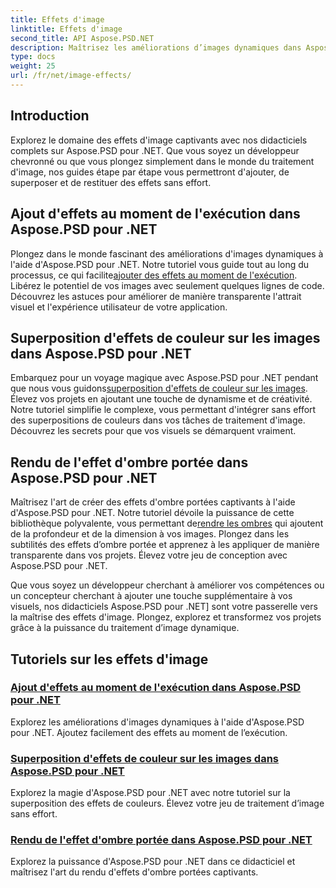```yaml
---
title: Effets d'image
linktitle: Effets d'image
second_title: API Aspose.PSD.NET
description: Maîtrisez les améliorations d’images dynamiques dans Aspose.PSD pour .NET. Améliorez votre traitement d'image avec des didacticiels sur l'ajout, la superposition et le rendu d'effets époustouflants au moment de l'exécution.
type: docs
weight: 25
url: /fr/net/image-effects/
---
```


## Introduction

Explorez le domaine des effets d'image captivants avec nos didacticiels complets sur Aspose.PSD pour .NET. Que vous soyez un développeur chevronné ou que vous plongez simplement dans le monde du traitement d'image, nos guides étape par étape vous permettront d'ajouter, de superposer et de restituer des effets sans effort.

## Ajout d'effets au moment de l'exécution dans Aspose.PSD pour .NET

 Plongez dans le monde fascinant des améliorations d'images dynamiques à l'aide d'Aspose.PSD pour .NET. Notre tutoriel vous guide tout au long du processus, ce qui facilite[ajouter des effets au moment de l'exécution](./add-effect-runtime/). Libérez le potentiel de vos images avec seulement quelques lignes de code. Découvrez les astuces pour améliorer de manière transparente l'attrait visuel et l'expérience utilisateur de votre application.

## Superposition d'effets de couleur sur les images dans Aspose.PSD pour .NET

Embarquez pour un voyage magique avec Aspose.PSD pour .NET pendant que nous vous guidons[superposition d'effets de couleur sur les images](./overlay-color-effect/). Élevez vos projets en ajoutant une touche de dynamisme et de créativité. Notre tutoriel simplifie le complexe, vous permettant d'intégrer sans effort des superpositions de couleurs dans vos tâches de traitement d'image. Découvrez les secrets pour que vos visuels se démarquent vraiment.

## Rendu de l'effet d'ombre portée dans Aspose.PSD pour .NET

 Maîtrisez l'art de créer des effets d'ombre portées captivants à l'aide d'Aspose.PSD pour .NET. Notre tutoriel dévoile la puissance de cette bibliothèque polyvalente, vous permettant de[rendre les ombres](./render-drop-shadow/) qui ajoutent de la profondeur et de la dimension à vos images. Plongez dans les subtilités des effets d’ombre portée et apprenez à les appliquer de manière transparente dans vos projets. Élevez votre jeu de conception avec Aspose.PSD pour .NET.

Que vous soyez un développeur cherchant à améliorer vos compétences ou un concepteur cherchant à ajouter une touche supplémentaire à vos visuels, nos didacticiels Aspose.PSD pour .NET] sont votre passerelle vers la maîtrise des effets d'image. Plongez, explorez et transformez vos projets grâce à la puissance du traitement d’image dynamique.


## Tutoriels sur les effets d'image
### [Ajout d'effets au moment de l'exécution dans Aspose.PSD pour .NET](./add-effect-runtime/)
Explorez les améliorations d'images dynamiques à l'aide d'Aspose.PSD pour .NET. Ajoutez facilement des effets au moment de l’exécution.
### [Superposition d'effets de couleur sur les images dans Aspose.PSD pour .NET](./overlay-color-effect/)
Explorez la magie d'Aspose.PSD pour .NET avec notre tutoriel sur la superposition des effets de couleurs. Élevez votre jeu de traitement d’image sans effort.
### [Rendu de l'effet d'ombre portée dans Aspose.PSD pour .NET](./render-drop-shadow/)
Explorez la puissance d'Aspose.PSD pour .NET dans ce didacticiel et maîtrisez l'art du rendu d'effets d'ombre portées captivants.